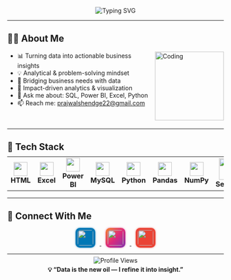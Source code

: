 <div align="center" style="margin-top:-10px;">
  <img src="https://readme-typing-svg.herokuapp.com?font=Poppins&size=19&duration=2200&pause=1400&color=F97316&center=true&vCenter=true&width=680&lines=👋+Hi,+I'm+Prajwal+Shendge;💼+Business+Analyst+|+Data+Enthusiast;📊+Turning+Data+Into+Actionable+Insights" alt="Typing SVG" />
</div>

---

## 👨‍💼 About Me
<img align="right" alt="Coding" width="160" src="https://user-images.githubusercontent.com/74038190/229223263-cf2e4b07-2615-4f87-9c38-e37600f8381a.gif">

- 📊 Turning data into actionable business insights  
- 💡 Analytical & problem-solving mindset  
- 🌉 Bridging business needs with data  
- 🚀 Impact-driven analytics & visualization  
- 💬 Ask me about: SQL, Power BI, Excel, Python  
- 📫 Reach me: [prajwalshendge22@gmail.com](mailto:prajwalshendge22@gmail.com)  

<br clear="both">

---

## 🧰 Tech Stack
<div align="center" style="margin-top:-8px;">
<table>
<tr>


<td align="center" width="85">
  <img src="https://cdn.jsdelivr.net/gh/devicons/devicon/icons/html5/html5-original.svg" width="32"><br><b>HTML</b>
</td>

<td align="center" width="85">
  <img src="https://img.icons8.com/color/512/microsoft-excel-2019.png" width="32"><br><b>Excel</b>
</td>

<td align="center" width="85">
  <img src="https://img.icons8.com/color/512/power-bi.png" width="32"><br><b>Power BI</b>
</td>

<td align="center" width="85">
  <img src="https://cdn.jsdelivr.net/gh/devicons/devicon/icons/mysql/mysql-original.svg" width="32"><br><b>MySQL</b>
</td>

<td align="center" width="85">
  <img src="https://cdn.jsdelivr.net/gh/devicons/devicon/icons/python/python-original.svg" width="32"><br><b>Python</b>
</td>

<td align="center" width="85">
  <img src="https://cdn.jsdelivr.net/gh/devicons/devicon/icons/pandas/pandas-original.svg" width="32"><br><b>Pandas</b>
</td>

<td align="center" width="85">
  <img src="https://cdn.jsdelivr.net/gh/devicons/devicon/icons/numpy/numpy-original.svg" width="32"><br><b>NumPy</b>
</td>

<td align="center" width="85">
  <img src="https://seaborn.pydata.org/_static/logo-wide-lightbg.svg" width="50"><br><b>Seaborn</b>
</td>

<td align="center" width="85">
  <img src="https://cdn.jsdelivr.net/gh/devicons/devicon/icons/php/php-original.svg" width="32"><br><b>PHP</b>
</td>

</tr>
</table>
</div>

---

## 🤝 Connect With Me  
<div align="center" style="margin-top:-2px;">
  <a href="https://linkedin.com/in/prajwal-shendge/" target="_blank">
    <img src="https://cdn-icons-png.flaticon.com/512/174/174857.png" width="36" style="margin:0 10px; border-radius:10px; background:#0077B5; padding:5px; box-shadow:0 0 4px rgba(0,119,181,0.6);">
  </a>
  <a href="https://instagram.com/prajwalshendge22" target="_blank">
    <img src="https://cdn-icons-png.flaticon.com/512/2111/2111463.png" width="36" style="margin:0 10px; border-radius:10px; background:linear-gradient(135deg,#F58529,#DD2A7B,#8134AF); padding:5px; box-shadow:0 0 4px rgba(221,42,123,0.6);">
  </a>
  <a href="mailto:prajwalshendge22@gmail.com">
    <img src="https://cdn-icons-png.flaticon.com/512/732/732200.png" width="36" style="margin:0 10px; border-radius:10px; background:#EA4335; padding:5px; box-shadow:0 0 4px rgba(234,67,53,0.6);">
  </a>
</div>

---

<div align="center" style="margin-top:-8px;">
  <img src="https://komarev.com/ghpvc/?username=prajwalshendge&label=Profile%20Views&color=6366F1&style=flat" alt="Profile Views" />
  <h4 style="font-size:14px; margin-top:4px;">💡 “Data is the new oil — I refine it into insight.”</h4>
</div>
